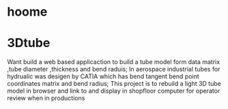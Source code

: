 # hoome
# 3Dtube
Want build a web based applicaction to build a tube model form data matrix ,tube diameter ,thickness and bend  raduis;
In aerospace industrial tubes for hydrualic was desigen by CATIA which has bend tangent bend point coordinates matrix  and bend radius;
This project is to rebuild a light 3D  tube model in browser and link to and display in shopfloor computer for operator review when in productions
